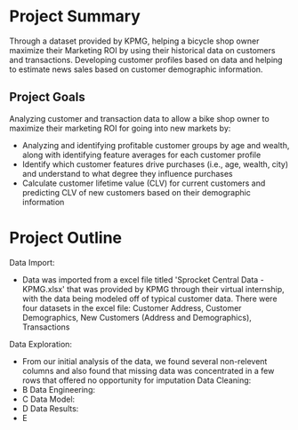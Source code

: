# Project Summary
Through a dataset provided by KPMG, helping a bicycle shop owner maximize their Marketing ROI by using their historical data on customers and transactions. Developing customer profiles based on data and helping to estimate news sales based on customer demographic information.


## Project Goals
Analyzing customer and transaction data to allow a bike shop owner to maximize their marketing ROI for going into new markets by:
- Analyzing and identifying profitable customer groups by age and wealth, along with identifying feature averages for each customer profile
- Identify which customer features drive purchases (i.e., age, wealth, city) and understand to what degree they influence purchases
- Calculate customer lifetime value (CLV) for current customers and predicting CLV of new customers based on their demographic information


# Project Outline
Data Import:
- Data was imported from a excel file titled 'Sprocket Central Data - KPMG.xlsx' that was provided by KPMG through their virtual internship, with the data being modeled off of typical customer data. There were four datasets in the excel file: Customer Address, Customer Demographics, New Customers (Address and Demographics), Transactions

Data Exploration:
- From our initial analysis of the data, we found several non-relevent columns and also found that missing data was concentrated in a few rows that offered no opportunity for imputation
Data Cleaning:
- B
Data Engineering:
- C
Data Model:
- D
Data Results:
- E
